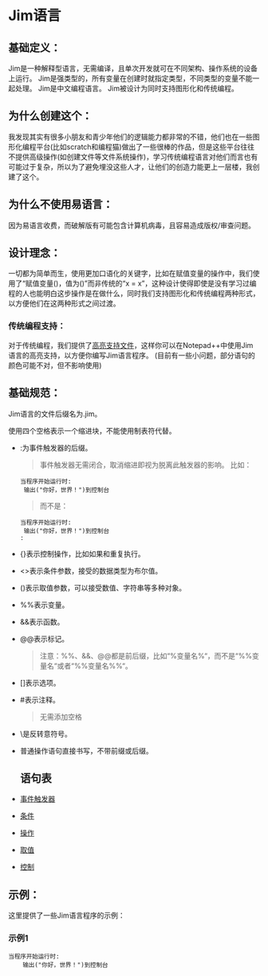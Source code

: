 # Jim语言

## 基础定义：
Jim是一种解释型语言，无需编译，且单次开发就可在不同架构、操作系统的设备上运行。
Jim是强类型的，所有变量在创建时就指定类型，不同类型的变量不能一起处理。
Jim是中文编程语言。
Jim被设计为同时支持图形化和传统编程。

## 为什么创建这个：
我发现其实有很多小朋友和青少年他们的逻辑能力都非常的不错，他们也在一些图形化编程平台(比如scratch和编程猫)做出了一些很棒的作品，但是这些平台往往不提供高级操作(如创建文件等文件系统操作)，学习传统编程语言对他们而言也有可能过于复杂，所以为了避免埋没这些人才，让他们的创造力能更上一层楼，我创建了这个。

## 为什么不使用易语言：
因为易语言收费，而破解版有可能包含计算机病毒，且容易造成版权/审查问题。

## 设计理念：
一切都为简单而生，使用更加口语化的关键字，比如在赋值变量的操作中，我们使用了“赋值变量()，值为()”而非传统的“x = x”，这种设计使得即使是没有学习过编程的人也能明白这步操作是在做什么，同时我们支持图形化和传统编程两种形式，以方便他们在这两种形式之间过渡。

### 传统编程支持：
对于传统编程，我们提供了[高亮支持文件](Jim-NotepadPP-UDL.xml)，这样你可以在Notepad++中使用Jim语言的高亮支持，以方便你编写Jim语言程序。
(目前有一些小问题，部分语句的颜色可能不对，但不影响使用)

## 基础规范：

Jim语言的文件后缀名为.jim。

使用四个空格表示一个缩进块，不能使用制表符代替。

- :为事件触发器的后缀。
  
  > 事件触发器无需闭合，取消缩进即视为脱离此触发器的影响。
  > 比如：
  
  ```Jim
  当程序开始运行时:
   输出("你好，世界！")到控制台
  ```
  
  > 而不是：
  
  ```Jim
  当程序开始运行时:
   输出("你好，世界！")到控制台
  :
  ```

- {}表示控制操作，比如如果和重复执行。

- <>表示条件参数，接受的数据类型为布尔值。

- ()表示取值参数，可以接受数值、字符串等多种对象。

- %%表示变量。

- &&表示函数。

- @@表示标记。
  
  > 注意：%%、&&、@@都是前后缀，比如“%变量名%“，而不是“%%变量名“或者“%%变量名%%“。

- []表示选项。

- #表示注释。
  
  > 无需添加空格

- \是反转意符号。

- 普通操作语句直接书写，不带前缀或后缀。
  
  ## 语句表

- [事件触发器](events.md)
- [条件](conditions.md)
- [操作](operations.md)
- [取值](values.md)
- [控制](control.md)

## 示例：

这里提供了一些Jim语言程序的示例：

### 示例1

```Jim
当程序开始运行时:
    输出("你好，世界！")到控制台
```
